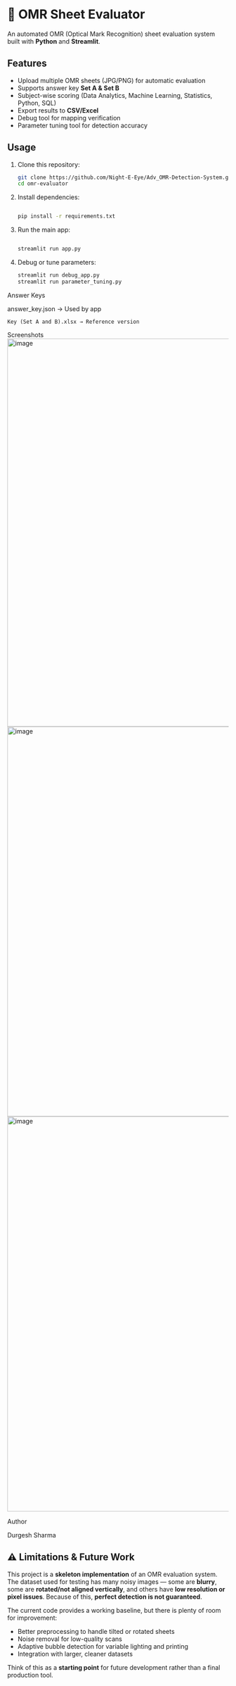 # 🎯 OMR Sheet Evaluator

An automated OMR (Optical Mark Recognition) sheet evaluation system built with **Python** and **Streamlit**.

## Features
- Upload multiple OMR sheets (JPG/PNG) for automatic evaluation
- Supports answer key **Set A & Set B**
- Subject-wise scoring (Data Analytics, Machine Learning, Statistics, Python, SQL)
- Export results to **CSV/Excel**
- Debug tool for mapping verification
- Parameter tuning tool for detection accuracy

## Usage
1. Clone this repository:
   ```bash
   git clone https://github.com/Night-E-Eye/Adv_OMR-Detection-System.git
   cd omr-evaluator
2. Install dependencies:
   ```bash

   pip install -r requirements.txt

3. Run the main app:
   ```bash  

   streamlit run app.py

4. Debug or tune parameters:
    ```bash
   streamlit run debug_app.py
   streamlit run parameter_tuning.py

Answer Keys

answer_key.json → Used by app
  
    Key (Set A and B).xlsx → Reference version
Screenshots
<img width="1906" height="882" alt="image" src="https://github.com/user-attachments/assets/a97e0bc6-b16d-4d01-af08-fbfc4049c257" />
<img width="1883" height="886" alt="image" src="https://github.com/user-attachments/assets/fdd335b6-8ccf-4c90-ad7e-332fd1264af3" />
<img width="1912" height="898" alt="image" src="https://github.com/user-attachments/assets/6f831298-75b6-46b9-9791-4f6d05a0699e" />

Author

Durgesh Sharma

## ⚠ Limitations & Future Work
This project is a **skeleton implementation** of an OMR evaluation system.  
The dataset used for testing has many noisy images — some are **blurry**, some are **rotated/not aligned vertically**, and others have **low resolution or pixel issues**. Because of this, **perfect detection is not guaranteed**.  

The current code provides a working baseline, but there is plenty of room for improvement:
- Better preprocessing to handle tilted or rotated sheets
- Noise removal for low-quality scans
- Adaptive bubble detection for variable lighting and printing
- Integration with larger, cleaner datasets

Think of this as a **starting point** for future development rather than a final production tool.
